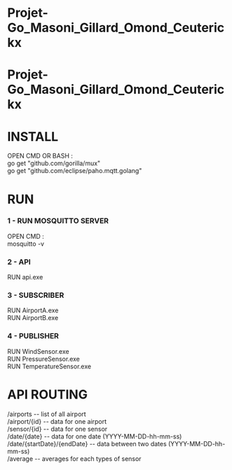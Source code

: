 # Projet-Go_Masoni_Gillard_Omond_Ceuterickx

# Projet-Go_Masoni_Gillard_Omond_Ceuterickx

<h1>INSTALL</h1>
<p>
  OPEN CMD OR BASH : <br/>
go get "github.com/gorilla/mux"<br/>
go get "github.com/eclipse/paho.mqtt.golang"<br/>
</p>

<h1>RUN</h1>

<h3>1 - RUN MOSQUITTO SERVER</h3>
<p>
  OPEN CMD :<br/>
mosquitto -v <br/>
</p>

<h3>2 - API</h3> 
<p>
  RUN api.exe
</p>

<h3>3 - SUBSCRIBER</h3>
<p>
  RUN AirportA.exe<br/>
  RUN AirportB.exe<br/>
</p>

<h3>4 - PUBLISHER</h3>
<p>
  RUN WindSensor.exe<br/>
  RUN PressureSensor.exe<br/>
  RUN TemperatureSensor.exe<br/>
</p>

<h1>API ROUTING</h1>

<p>
/airports -- list of all airport<br/>
/airport/{id} -- data for one airport<br/>
/sensor/{id} -- data for one sensor<br/>
/date/{date} -- data for one date (YYYY-MM-DD-hh-mm-ss)<br/>
/date/{startDate}/{endDate} -- data between two dates (YYYY-MM-DD-hh-mm-ss)<br/>
/average -- averages for each types of sensor<br/>
</p>

